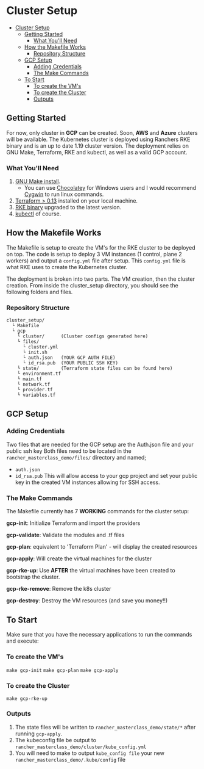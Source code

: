 # Cluster Setup

- [Cluster Setup](#cluster-setup)
  - [Getting Started](#getting-started)
    - [What You'll Need](#what-youll-need)
  - [How the Makefile Works](#how-the-makefile-works)
    - [Repository Structure](#repository-structure)
  - [GCP Setup](#gcp-setup)
    - [Adding Credentials](#adding-credentials)
    - [The Make Commands](#the-make-commands)
  - [To Start](#to-start)
    - [To create the VM's](#to-create-the-vms)
    - [To create the Cluster](#to-create-the-cluster)
    - [Outputs](#outputs)

## Getting Started

For now, only cluster in **GCP** can be created. Soon, **AWS** and **Azure** clusters will be available. The Kubernetes cluster is deployed using Ranchers RKE binary and is an up to date 1.19 cluster version. The deployment relies on GNU Make, Terraform, RKE and kubectl, as well as a valid GCP account.

### What You'll Need

1. [GNU Make install](https://www.gnu.org/software/make/). 
   - You can use [Chocolatey](https://chocolatey.org/install) for Windows users and I would recommend [Cygwin](http://www.cygwin.com/) to run linux commands.
2. [Terraform > 0.13](https://www.terraform.io/downloads.html) installed on your local machine.
3. [RKE binary](https://rancher.com/docs/rke/latest/en/installation/) upgraded to the latest version.
4. [kubectl](https://kubernetes.io/docs/tasks/tools/install-kubectl/) of course.

## How the Makefile Works

The Makefile is setup to create the VM's for the RKE cluster to be deployed on top. The code is setup to deploy 3 VM instances (1 control, plane 2 workers) and output a `config.yml` file after setup. This `config.yml` file is what RKE uses to create the Kubernetes cluster. 

The deployment is broken into two parts. The VM creation, then the cluster creation. From inside the cluster_setup directory, you should see the following folders and files.

### Repository Structure

```shell
cluster_setup/
  └ Makefile
  └ gcp
    └ cluster/      (Cluster configs generated here) 
    └ files/
      └ cluster.yml
      └ init.sh 
      └ auth.json   (YOUR GCP AUTH FILE)
      └ id_rsa.pub  (YOUR PUBLIC SSH KEY)
    └ state/        (Terraform state files can be found here)
    └ environment.tf
    └ main.tf
    └ network.tf
    └ provider.tf
    └ variables.tf
```

## GCP Setup

### Adding Credentials
Two files that are needed for the GCP setup are the Auth.json file and your public ssh key Both files need to be located in the `rancher_masterclass_demo/files/` directory and named;
  - `auth.json`
  - `id_rsa.pub`
This will allow access to your gcp project and set your public key in the created VM instances allowing for SSH access.

### The Make Commands
The Makefile currently has 7 **WORKING** commands for the cluster setup:

**gcp-init**: Initialize Terraform and import the providers

**gcp-validate**: Validate the modules and .tf files

**gcp-plan**: equivalent to 'Terraform Plan' - will display the created resources

**gcp-apply**: Will create the virtual machines for the cluster

**gcp-rke-up**: Use **AFTER** the virtual machines have been created to bootstrap the cluster.

**gcp-rke-remove**: Remove the k8s cluster

**gcp-destroy**: Destroy the VM resources (and save you money!!)


## To Start

Make sure that you have the necessary applications to run the commands and execute:

### To create the VM's
`make gcp-init`
`make gcp-plan`
`make gcp-apply`

### To create the Cluster
`make gcp-rke-up`

### Outputs

1. The state files will be written to `rancher_masterclass_demo/state/*` after running `gcp-apply`.
2. The kubeconfig file be output to `rancher_masterclass_demo/cluster/kube_config.yml`
3. You will need to make to output `kube_config file` your new `rancher_masterclass_demo/.kube/config` file